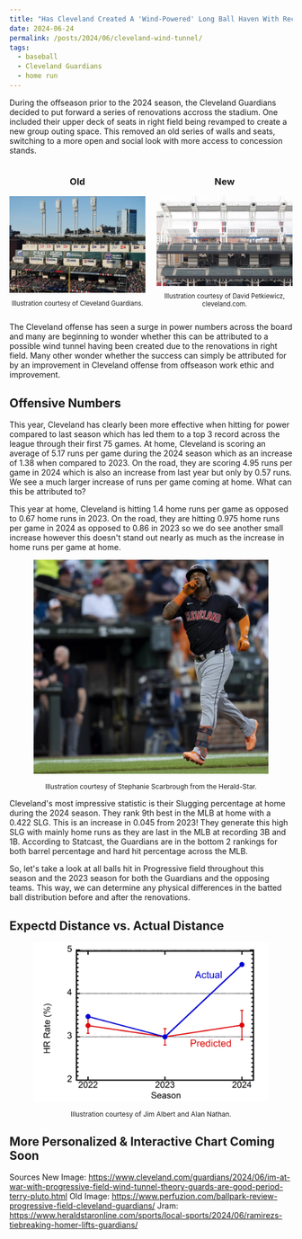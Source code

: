 ```yaml
---
title: "Has Cleveland Created A 'Wind-Powered' Long Ball Haven With Recent Renovations?"
date: 2024-06-24
permalink: /posts/2024/06/cleveland-wind-tunnel/
tags:
  - baseball
  - Cleveland Guardians
  - home run
---
```


During the offseason prior to the 2024 season, the Cleveland Guardians decided to put forward a series of renovations accross the stadium. One included their upper deck of seats in right field being revamped to create a new group outing space. This removed an old series of walls and seats, switching to a more open and social look with more access to concession stands. 

<div style="display: flex; justify-content: center;">
  <div style="flex: 1; max-width: 50%; margin-right: 10px;">
    <h3 style="text-align: center;">Old</h3>
    <img src="/images/oldright.png" style="width: 100%; height: auto; display: block;" alt="Illustration of old right field">
    <p style="text-align: center; font-size: 80%;">Illustration courtesy of Cleveland Guardians.</p>
  </div>
  <div style="flex: 1; max-width: 50%; margin-left: 10px;">
    <h3 style="text-align: center;">New</h3>
    <img src="/images/newright.png" style="width: 100%; height: auto; display: block;" alt="Illustration of new right field">
    <p style="text-align: center; font-size: 80%;">Illustration courtesy of David Petkiewicz, cleveland.com.</p>
  </div>
</div>

The Cleveland offense has seen a surge in power numbers across the board and many are beginning to wonder whether this can be attributed to a possible wind tunnel having been created due to the renovations in right field. Many other wonder whether the success can simply be attributed for by an improvement in Cleveland offense from offseason work ethic and improvement. 

Offensive Numbers 
------
This year, Cleveland has clearly been more effective when hitting for power compared to last season which has led them to a top 3 record across the league through their first 75 games. At home, Cleveland is scoring an average of 5.17 runs per game during the 2024 season which as an increase of 1.38 when compared to 2023. On the road, they are scoring 4.95 runs per game in 2024 which is also an increase from last year but only by 0.57 runs. We see a much larger increase of runs per game coming at home. What can this be attributed to?

This year at home, Cleveland is hitting 1.4 home runs per game as opposed to 0.67 home runs in 2023. On the road, they are hitting 0.975 home runs per game in 2024 as opposed to 0.86 in 2023 so we do see another small increase however this doesn't stand out nearly as much as the increase in home runs per game at home. 

<div style="text-align:center;">
  <img src="/images/j_ram_hr.png" style="width:83%;" alt="Image of Jose Ramirez hitting a home run and celebrating.">
  <p style="text-align:center; font-size:85%;">Illustration courtesy of Stephanie Scarbrough from the Herald-Star.</p>
</div>

Cleveland's most impressive statistic is their Slugging percentage at home during the 2024 season. They rank 9th best in the MLB at home with a 0.422 SLG. This is an increase in 0.045 from 2023!
They generate this high SLG with mainly home runs as they are last in the MLB at recording 3B and 1B. According to Statcast, the Guardians are in the bottom 2 rankings for both barrel percentage and hard hit percentage across the MLB. 

So, let's take a look at all balls hit in Progressive field throughout this season and the 2023 season for both the Guardians and the opposing teams. This way, we can determine any physical differences in the batted ball distribution before and after the renovations.

Expectd Distance vs. Actual Distance
------
<div style="text-align:center;">
  <img src="/images/hr_rate.png" style="width:83%;" alt="Image of CLE Home Run Rate">
  <p style="text-align:center; font-size:85%;">Illustration courtesy of Jim Albert and Alan Nathan.</p>
</div>

More Personalized & Interactive Chart Coming Soon
------




Sources
New Image: https://www.cleveland.com/guardians/2024/06/im-at-war-with-progressive-field-wind-tunnel-theory-guards-are-good-period-terry-pluto.html 
Old Image: https://www.perfuzion.com/ballpark-review-progressive-field-cleveland-guardians/ 
Jram: https://www.heraldstaronline.com/sports/local-sports/2024/06/ramirezs-tiebreaking-homer-lifts-guardians/
